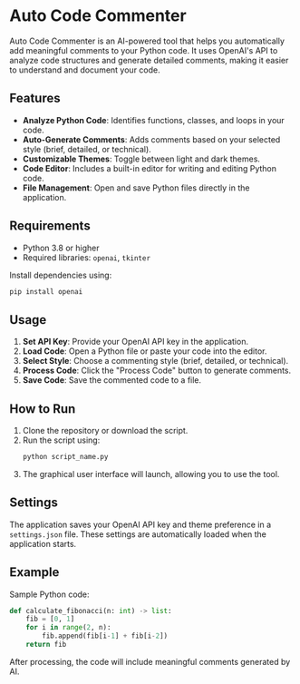 # Auto Code Commenter

Auto Code Commenter is an AI-powered tool that helps you automatically add meaningful comments to your Python code. It uses OpenAI's API to analyze code structures and generate detailed comments, making it easier to understand and document your code.

## Features
- **Analyze Python Code**: Identifies functions, classes, and loops in your code.
- **Auto-Generate Comments**: Adds comments based on your selected style (brief, detailed, or technical).
- **Customizable Themes**: Toggle between light and dark themes.
- **Code Editor**: Includes a built-in editor for writing and editing Python code.
- **File Management**: Open and save Python files directly in the application.

## Requirements
- Python 3.8 or higher
- Required libraries: `openai`, `tkinter`

Install dependencies using:
```bash
pip install openai
```

## Usage
1. **Set API Key**: Provide your OpenAI API key in the application.
2. **Load Code**: Open a Python file or paste your code into the editor.
3. **Select Style**: Choose a commenting style (brief, detailed, or technical).
4. **Process Code**: Click the "Process Code" button to generate comments.
5. **Save Code**: Save the commented code to a file.

## How to Run
1. Clone the repository or download the script.
2. Run the script using:
   ```bash
   python script_name.py
   ```
3. The graphical user interface will launch, allowing you to use the tool.

## Settings
The application saves your OpenAI API key and theme preference in a `settings.json` file. These settings are automatically loaded when the application starts.

## Example
Sample Python code:
```python
def calculate_fibonacci(n: int) -> list:
    fib = [0, 1]
    for i in range(2, n):
        fib.append(fib[i-1] + fib[i-2])
    return fib
```
After processing, the code will include meaningful comments generated by AI.
